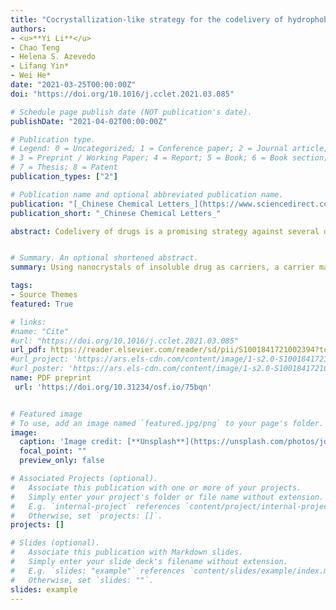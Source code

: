 ```yaml
---
title: "Cocrystallization-like strategy for the codelivery of hydrophobic and hydrophilic drugs in a single carrier material-free formulation"
authors:
- <u>**Yi Li**</u> 
- Chao Teng
- Helena S. Azevedo
- Lifang Yin*
- Wei He*
date: "2021-03-25T00:00:00Z"
doi: "https://doi.org/10.1016/j.cclet.2021.03.085"

# Schedule page publish date (NOT publication's date).
publishDate: "2021-04-02T00:00:00Z"

# Publication type.
# Legend: 0 = Uncategorized; 1 = Conference paper; 2 = Journal article;
# 3 = Preprint / Working Paper; 4 = Report; 5 = Book; 6 = Book section;
# 7 = Thesis; 8 = Patent
publication_types: ["2"]

# Publication name and optional abbreviated publication name.
publication: "[_Chinese Chemical Letters_](https://www.sciencedirect.com/journal/chinese-chemical-letters) · [**Elsevier**](https://www.elsevier.com/)"
publication_short: "_Chinese Chemical Letters_"

abstract: Codelivery of drugs is a promising strategy against several diseases such as infections and cancer. However, traditional drug carriers are typically characterized by having low drug payload limiting their long-term treatment efficacy. Using nanocrystals of insoluble drug as carriers, a carrier material-free platform was developed previously to deliver a second insoluble drug for codelivery. To extend the concept, we hypothesized, herein, that the platform allows for codelivery of hydrophobic and hydrophilic drugs using a cocrystalization-like strategy. To obtain proof-of-concept, paclitaxel (PTX), an insoluble chemotherapeutic agent, and dichloroacetic acid (DCA), a water-soluble inhibitor of pyruvate dehydrogenase kinase, were utilized as model drugs. PTX-DCA hybrid nanocrystals (PTX-DCA NCs) were prepared by anti-solvent precipitation and characterized. Their in vitro antitumor activity against cancer cells was evaluated. PTX-DCA NCs prepared from the optimized formulation had a diameter of 160 nm and a rod-shape morphology and possessed encapsulated efficacy of approximately 30% for DCA. The use of the hybrid crystals enabled synergy to kill cancer cells, in particular in PTX-resistant cells in a dose-dependent pattern. In conclusion, by using a cocrystalization-like strategy a hydrophilic drug can be formulated into in a drug’s nanocrystals for codelivery..


# Summary. An optional shortened abstract.
summary: Using nanocrystals of insoluble drug as carriers, a carrier material-free platform was developed previously to deliver a second insoluble drug for codelivery. To extend the concept, we hypothesized, herein, that the platform allows for codelivery of hydrophobic and hydrophilic drugs using a cocrystalization-like strategy. 

tags:
- Source Themes
featured: True

# links:
#name: "Cite"
#url: "https://doi.org/10.1016/j.cclet.2021.03.085"
url_pdf: https://reader.elsevier.com/reader/sd/pii/S1001841721002394?token=5420E92CBB0F0933443A049CFE164D172E1D485503CB52F16ADAAAFAA0C7ED384DA571CAED61D009E085ECCA7F6B69BA&originRegion=us-east-1&originCreation=20210403072555
#url_project: 'https://ars.els-cdn.com/content/image/1-s2.0-S1001841721002394-mmc1.pdf'
#url_poster: 'https://ars.els-cdn.com/content/image/1-s2.0-S1001841721002394-ga1.jpg'
name: PDF preprint
 url: 'https://doi.org/10.31234/osf.io/75bqn'


# Featured image
# To use, add an image named `featured.jpg/png` to your page's folder. 
image:
  caption: 'Image credit: [**Unsplash**](https://unsplash.com/photos/jdD8gXaTZsc)'
  focal_point: ""
  preview_only: false

# Associated Projects (optional).
#   Associate this publication with one or more of your projects.
#   Simply enter your project's folder or file name without extension.
#   E.g. `internal-project` references `content/project/internal-project/index.md`.
#   Otherwise, set `projects: []`.
projects: []

# Slides (optional).
#   Associate this publication with Markdown slides.
#   Simply enter your slide deck's filename without extension.
#   E.g. `slides: "example"` references `content/slides/example/index.md`.
#   Otherwise, set `slides: ""`.
slides: example
---
```

